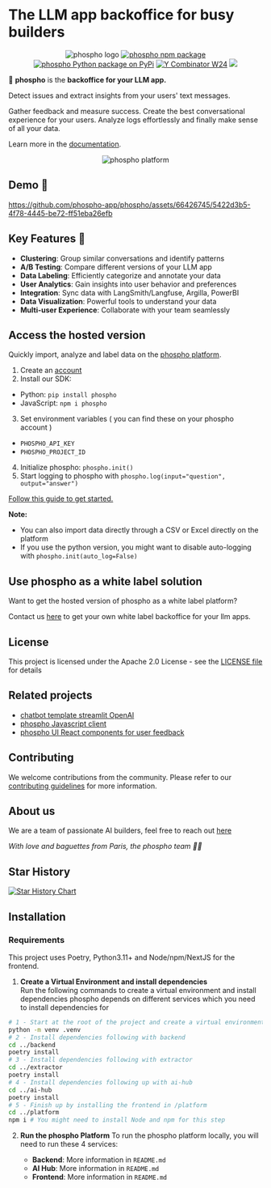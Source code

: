 # The LLM app backoffice for busy builders

<div align="center">
<img src="./platform/public/image/phospho-banner.png" alt="phospho logo">
<a href="https://www.npmjs.com/package/phospho"><img src="https://img.shields.io/npm/v/phospho?style=flat-square&label=npm+phospho" alt="phospho npm package"></a>
<a href="https://pypi.python.org/pypi/phospho"><img src="https://img.shields.io/pypi/v/phospho?style=flat-square&label=pypi+phospho" alt="phospho Python package on PyPi"></a>
<a href="https://www.ycombinator.com/companies/phospho"><img src="https://img.shields.io/badge/Y%20Combinator-W24-orange?style=flat-square" alt="Y Combinator W24"></a>
<a href="https://pypi.org/project/phospho/" target="_blank"><img src="https://img.shields.io/pypi/dm/phospho"></a>
</div>

🧪 **phospho** is the **backoffice for your LLM app.**

Detect issues and extract insights from your users' text messages.

Gather feedback and measure success. Create the best conversational experience for your users.
Analyze logs effortlessly and finally make sense of all your data.

Learn more in the [documentation](https://docs.phospho.ai/welcome).

<div align="center">
<img src="./clustering-demo.gif" alt="phospho platform">
</div>

## Demo 🧪

https://github.com/phospho-app/phospho/assets/66426745/5422d3b5-4f78-4445-be72-ff51eba26efb

## Key Features 🚀

- **Clustering**: Group similar conversations and identify patterns
- **A/B Testing**: Compare different versions of your LLM app
- **Data Labeling**: Efficiently categorize and annotate your data
- **User Analytics**: Gain insights into user behavior and preferences
- **Integration**: Sync data with LangSmith/Langfuse, Argilla, PowerBI
- **Data Visualization**: Powerful tools to understand your data
- **Multi-user Experience**: Collaborate with your team seamlessly

## Access the hosted version

Quickly import, analyze and label data on the [phospho platform](https://phospho.ai).

1. Create an [account](https://phospho.ai)
2. Install our SDK:

- Python: `pip install phospho`
- JavaScript: `npm i phospho`

3. Set environment variables ( you can find these on your phospho account )

- `PHOSPHO_API_KEY`
- `PHOSPHO_PROJECT_ID`

4. Initialize phospho: `phospho.init()`
5. Start logging to phospho with `phospho.log(input="question", output="answer")`

[Follow this guide to get started.](https://docs.phospho.ai/getting-started)

**Note:**

- You can also import data directly through a CSV or Excel directly on the platform
- If you use the python version, you might want to disable auto-logging with `phospho.init(auto_log=False)`

## Use phospho as a white label solution

Want to get the hosted version of phospho as a white label platform?

Contact us [here](mailto:contact@phospho.ai?subject=[GitHub]%20phospho%20white%label) to get your own white label backoffice for your llm apps.

## License

This project is licensed under the Apache 2.0 License - see the [LICENSE file](./LICENCE) for details

## Related projects

- [chatbot template streamlit OpenAI](https://github.com/phospho-app/template-chatbot-streamlit-openai)
- [phospho Javascript client](https://github.com/phospho-app/phosphojs)
- [phospho UI React components for user feedback](https://github.com/phospho-app/phospho-ui-react)

## Contributing

We welcome contributions from the community. Please refer to our [contributing guidelines](./CONTRIBUTE.md) for more information.

## About us

We are a team of passionate AI builders, feel free to reach out [here](mailto:contact@phospho.ai?subject=Hey%20baguettes)

_With love and baguettes from Paris, the phospho team 🥖💚_

## Star History

[![Star History Chart](https://api.star-history.com/svg?repos=phospho-app/phospho&type=Date)](https://star-history.com/#phospho-app/phospho&Date)

## Installation

### Requirements

This project uses Poetry, Python3.11+ and Node/npm/NextJS for the frontend.

1. **Create a Virtual Environment and install dependencies**  
   Run the following commands to create a virtual environment and install dependencies
   phospho depends on different services which you need to install dependencies for

```bash
# 1 - Start at the root of the project and create a virtual environment
python -m venv .venv
# 2 - Install dependencies following with backend
cd ../backend
poetry install
# 3 - Install dependencies following with extractor
cd ../extractor
poetry install
# 4 - Install dependencies following up with ai-hub
cd ../ai-hub
poetry install
# 5 - Finish up by installing the frontend in /platform
cd ../platform
npm i # You might need to install Node and npm for this step
```

2. **Run the phospho Platform**
   To run the phospho platform locally, you will need to run these 4 services:

   - **Backend**: More information in `README.md`
   - **AI Hub**: More information in `README.md`
   - **Frontend**: More information in `README.md`
